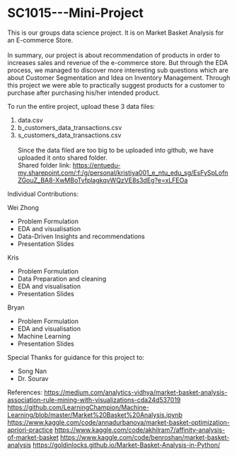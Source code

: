 # SC1015---Mini-Project

This is our groups data science project. It is on Market Basket Analysis for an E-commerce Store. <br /><br />
In summary, our project is about recommendation of products in order to increases sales and revenue of the e-commerce store. But through the EDA process, we managed to discover more interesting sub questions which are about Customer Segmentation and Idea on Inventory Management. Through this project we were able to practically suggest products for a customer to purchase after purchasing his/her intended product. 

To run the entire project, upload these 3 data files:<br />
1. data.csv 
2. b_customers_data_transactions.csv
3. s_customers_data_transactions.csv<br /><br />
Since the data filed are too big to be uploaded into github, we have uploaded it onto shared folder. <br />
Shared folder link: https://entuedu-my.sharepoint.com/:f:/g/personal/kristiya001_e_ntu_edu_sg/EsFySpLofnZGouZ_BA8-XwMBoTvfplagkqvWQzVE8s3dEg?e=xLFEOa


Individual Contributions: <br />

Wei Zhong 
- Problem Formulation 
- EDA and visualisation 
- Data-Driven Insights and recommendations
- Presentation Slides 

Kris 
- Problem Formulation
- Data Preparation and cleaning
- EDA and visualisation 
- Presentation Slides

Bryan
- Problem Formulation 
- EDA and visualisation
- Machine Learning 
- Presentation Slides 

Special Thanks for guidance for this project to: <br />
- Song Nan <br />
- Dr. Sourav 

References: 
https://medium.com/analytics-vidhya/market-basket-analysis-association-rule-mining-with-visualizations-cda24d537019
https://github.com/LearningChampion/Machine-Learning/blob/master/Market%20Basket%20Analysis.ipynb
https://www.kaggle.com/code/annadurbanova/market-basket-optimization-apriori-practice
https://www.kaggle.com/code/akhilram7/affinity-analysis-of-market-basket
https://www.kaggle.com/code/benroshan/market-basket-analysis 
https://goldinlocks.github.io/Market-Basket-Analysis-in-Python/
